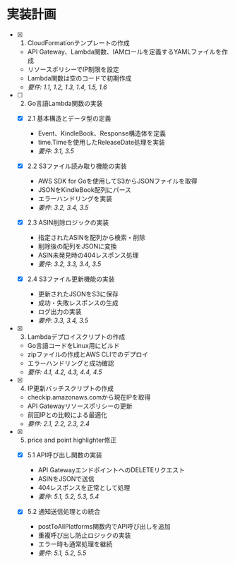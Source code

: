 # 実装計画

- [x] 1. CloudFormationテンプレートの作成
  - API Gateway、Lambda関数、IAMロールを定義するYAMLファイルを作成
  - リソースポリシーでIP制限を設定
  - Lambda関数は空のコードで初期作成
  - _要件: 1.1, 1.2, 1.3, 1.4, 1.5, 1.6_

- [ ] 2. Go言語Lambda関数の実装
  - [x] 2.1 基本構造とデータ型の定義
    - Event、KindleBook、Response構造体を定義
    - time.Timeを使用したReleaseDate処理を実装
    - _要件: 3.1, 3.5_

  - [x] 2.2 S3ファイル読み取り機能の実装
    - AWS SDK for Goを使用してS3からJSONファイルを取得
    - JSONをKindleBook配列にパース
    - エラーハンドリングを実装
    - _要件: 3.2, 3.4, 3.5_

  - [x] 2.3 ASIN削除ロジックの実装
    - 指定されたASINを配列から検索・削除
    - 削除後の配列をJSONに変換
    - ASIN未発見時の404レスポンス処理
    - _要件: 3.2, 3.3, 3.4, 3.5_

  - [x] 2.4 S3ファイル更新機能の実装
    - 更新されたJSONをS3に保存
    - 成功・失敗レスポンスの生成
    - ログ出力の実装
    - _要件: 3.3, 3.4, 3.5_

- [x] 3. Lambdaデプロイスクリプトの作成
  - Go言語コードをLinux用にビルド
  - zipファイルの作成とAWS CLIでのデプロイ
  - エラーハンドリングと成功確認
  - _要件: 4.1, 4.2, 4.3, 4.4, 4.5_

- [x] 4. IP更新バッチスクリプトの作成
  - checkip.amazonaws.comから現在IPを取得
  - API Gatewayリソースポリシーの更新
  - 前回IPとの比較による最適化
  - _要件: 2.1, 2.2, 2.3, 2.4_

- [x] 5. price and point highlighter修正
  - [x] 5.1 API呼び出し関数の実装
    - API GatewayエンドポイントへのDELETEリクエスト
    - ASINをJSONで送信
    - 404レスポンスを正常として処理
    - _要件: 5.1, 5.2, 5.3, 5.4_

  - [x] 5.2 通知送信処理との統合
    - postToAllPlatforms関数内でAPI呼び出しを追加
    - 重複呼び出し防止ロジックの実装
    - エラー時も通常処理を継続
    - _要件: 5.1, 5.2, 5.5_